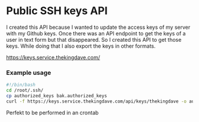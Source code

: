 # Public SSH keys API

I created this API because I wanted to update the access keys of my server with my Github keys. Once there was an API endpoint to get the keys of a user in text form but that disappeared. So I created this API to get those keys. While doing that I also export the keys in other formats.

https://keys.service.thekingdave.com/

### Example usage
```bash
#!/bin/bash
cd /root/.ssh/
cp authorized_keys bak.authorized_keys
curl -f https://keys.service.thekingdave.com/api/keys/thekingdave -o authorized_keys
```
Perfekt to be performed in an crontab
